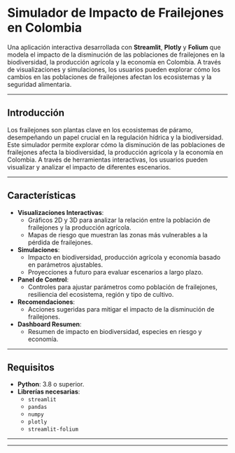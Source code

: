 # Simulador de Impacto de Frailejones en Colombia

Una aplicación interactiva desarrollada con **Streamlit**, **Plotly** y **Folium** que modela el impacto de la disminución de las poblaciones de frailejones en la biodiversidad, la producción agrícola y la economía en Colombia. A través de visualizaciones y simulaciones, los usuarios pueden explorar cómo los cambios en las poblaciones de frailejones afectan los ecosistemas y la seguridad alimentaria.

---
## Introducción

Los frailejones son plantas clave en los ecosistemas de páramo, desempeñando un papel crucial en la regulación hídrica y la biodiversidad. Este simulador permite explorar cómo la disminución de las poblaciones de frailejones afecta la biodiversidad, la producción agrícola y la economía en Colombia. A través de herramientas interactivas, los usuarios pueden visualizar y analizar el impacto de diferentes escenarios.

---
## Características

- **Visualizaciones Interactivas**:
  - Gráficos 2D y 3D para analizar la relación entre la población de frailejones y la producción agrícola.
  - Mapas de riesgo que muestran las zonas más vulnerables a la pérdida de frailejones.
- **Simulaciones**:
  - Impacto en biodiversidad, producción agrícola y economía basado en parámetros ajustables.
  - Proyecciones a futuro para evaluar escenarios a largo plazo.
- **Panel de Control**:
  - Controles para ajustar parámetros como población de frailejones, resiliencia del ecosistema, región y tipo de cultivo.
- **Recomendaciones**:
  - Acciones sugeridas para mitigar el impacto de la disminución de frailejones.
- **Dashboard Resumen**:
  - Resumen de impacto en biodiversidad, especies en riesgo y economía.

---

## Requisitos

- **Python**: 3.8 o superior.
- **Librerías necesarias**:
  - `streamlit`
  - `pandas`
  - `numpy`
  - `plotly`
  - `streamlit-folium`

---



---
